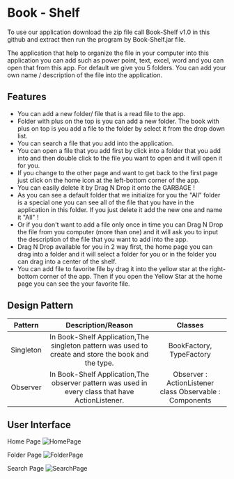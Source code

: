 # Book - Shelf



To use our application download the zip file call Book-Shelf v1.0 in this
github and extract then run the program by Book-Shelf.jar file.

The application that help to organize the file in your computer
into this application you can add such as power point, text, excel,
word and you can open that from this app. For default we give you
5 folders. You can add your own name / description of the file into 
the application.

## Features

- You can add a new folder/ file that is a read file to the app.
- Folder with plus on the top is you can add a new folder. The book with plus
on top is you add a file to the folder by select it from the drop down list.
- You can search a file that you add into the application.
- You can open a file that you add first by click into a folder that you add
into and then double click to the file you want to open and it will open it for you.
- If you change to the other page and want to get back to the first page just click on
the home icon at the left-bottom corner of the app.
- You can easily delete it by Drag N Drop it onto the GARBAGE !
- As you can see a default folder that we initialize for you the "All" folder is a special
one you can see all of the file that you have in the application in this folder. If you
just delete it add the new one and name it "All" !
- Or if you don't want to add a file only once in time you can Drag N Drop the
file from you computer (more than one) and it will ask you to input the description 
of the file that you want to add into the app.
- Drag N Drop available for you in 2 way first, the home page you can drag into a folder 
and it will select a folder for you or in the folder you can drag into a center of the shelf.
- You can add file to favorite file by drag it into the yellow star at the right-bottom corner
of the app. Then if you open the Yellow Star at the home page you can see the your
favorite file.

## Design Pattern

| Pattern    | Description/Reason | Classes |
|:----------:|:-----------:|:-------:|
| Singleton  | In Book-Shelf Application,The singleton pattern was used to create and store the book and the type. | BookFactory, TypeFactory |
| Observer | In Book-Shelf Application,The observer pattern was used in every class that have ActionListener. | Observer : ActionListener class Observable : Components  |

## User Interface

Home Page
![HomePage](https://github.com/zepalz/Book-Shelf/raw/master/User%20Interface%20Picture/HomePagePic.jpg)

Folder Page
![FolderPage](https://github.com/zepalz/Book-Shelf/raw/master/User%20Interface%20Picture/FolderPagePic.jpg)

Search Page
![SearchPage](https://github.com/zepalz/Book-Shelf/raw/master/User%20Interface%20Picture/SearchPic.jpg)

